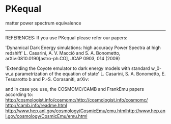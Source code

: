 # PKequal
matter power spectrum equivalence

-----------------------------------------------------------------------------------------------------
REFERENCES:
If you use PKequal please refer our papers:
 
'Dynamical Dark Energy simulations: high accuracy Power Spectra at high redshift'
L. Casarini, A. V. Macció and S. A. Bonometto, arXiv:0810.0190[astro-ph.CO], JCAP 0903, 014 (2009)

'Extending the Coyote emulator to dark energy models with standard w_0-w_a parametrization of the
equation of state' 
L. Casarini, S. A. Bonometto, E. Tessarotto b and P.-S. Corasaniti, arXiv:

and in case you use, the COSMOMC/CAMB and FrankEmu papers according to:
http://cosmologist.info/cosmomc/http://cosmologist.info/cosmomc/
http://camb.info/readme.html
http://www.hep.anl.gov/cosmology/CosmicEmu/emu.htmlhttp://www.hep.anl.gov/cosmology/CosmicEmu/emu.html
